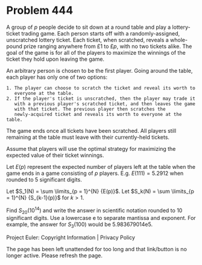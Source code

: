 #   Problem 444

   A group of $p$ people decide to sit down at a round table and play a
   lottery-ticket trading game. Each person starts off with a
   randomly-assigned, unscratched lottery ticket. Each ticket, when
   scratched, reveals a whole-pound prize ranging anywhere from £1 to £$p$,
   with no two tickets alike. The goal of the game is for all of the players
   to maximize the winnings of the ticket they hold upon leaving the game.

   An arbitrary person is chosen to be the first player. Going around the
   table, each player has only one of two options:

    1. The player can choose to scratch the ticket and reveal its worth to
       everyone at the table.
    2. If the player's ticket is unscratched, then the player may trade it
       with a previous player's scratched ticket, and then leaves the game
       with that ticket. The previous player then scratches the
       newly-acquired ticket and reveals its worth to everyone at the table.

   The game ends once all tickets have been scratched. All players still
   remaining at the table must leave with their currently-held tickets.

   Assume that players will use the optimal strategy for maximizing the
   expected value of their ticket winnings.

   Let $E(p)$ represent the expected number of players left at the table when
   the game ends in a game consisting of $p$ players.
   E.g. $E(111) = 5.2912$ when rounded to 5 significant digits.

   Let $S_1(N) = \sum \limits_{p = 1}^{N} {E(p)}$.
   Let $S_k(N) = \sum \limits_{p = 1}^{N} {S_{k-1}(p)}$ for $k \gt 1$.

   Find $S_{20}(10^{14})$ and write the answer in scientific notation rounded
   to 10 significant digits. Use a lowercase e to separate mantissa and
   exponent. For example, the answer for $S_3(100)$ would be 5.983679014e5.

   Project Euler: Copyright Information | Privacy Policy

   The page has been left unattended for too long and that link/button is no
   longer active. Please refresh the page.

